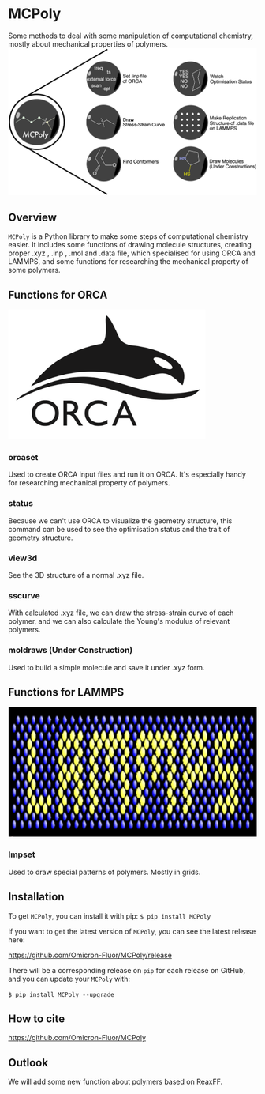 # MCPoly
Some methods to deal with some manipulation of computational chemistry, mostly about mechanical properties of polymers.
![](./reference/function.png)

## Overview
`MCPoly` is a Python library to make some steps of computational chemistry easier. It includes some functions of drawing molecule structures, creating proper .xyz , .inp , .mol and .data file, which specialised for using ORCA and LAMMPS, and some functions for researching the mechanical property of some polymers.

## Functions for ORCA
<img src="https://github.com/Omicron-Fluor/MCPoly/blob/main/reference/ORCA.png" width="400" height="263" >

### orcaset
Used to create ORCA input files and run it on ORCA. It's especially handy for researching mechanical property of polymers.


### status
Because we can't use ORCA to visualize the geometry structure, this command can be used to see the optimisation status and the trait of geometry structure.

### view3d
See the 3D structure of a normal .xyz file.

### sscurve
With calculated .xyz file, we can draw the stress-strain curve of each polymer, and we can also calculate the Young's modulus of relevant polymers.

### moldraws (Under Construction)
Used to build a simple molecule and save it under .xyz form.

## Functions for LAMMPS
<img src="https://github.com/Omicron-Fluor/MCPoly/blob/main/reference/LAMMPS.png" width="1040" height="263" >

### lmpset
Used to draw special patterns of polymers. Mostly in grids.

## Installation
To get `MCPoly`, you can install it with pip:
    `$ pip install MCPoly`

If you want to get the latest version of `MCPoly`, you can see the latest release here:

<https://github.com/Omicron-Fluor/MCPoly/release> 

There will be a corresponding release on `pip` for each release on GitHub, and you can update your `MCPoly` with:

`$ pip install MCPoly --upgrade`

## How to cite
<https://github.com/Omicron-Fluor/MCPoly>

## Outlook
We will add some new function about polymers based on ReaxFF.
